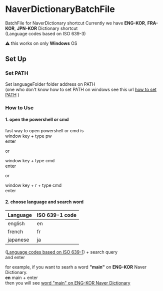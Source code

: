 # NaverDictionaryBatchFile
BatchFile for NaverDictionary shortcut
Currently we have **ENG-KOR**, **FRA-KOR**, **JPN-KOR** Dictionary shortcut  
(Language codes based on ISO 639-3)

:warning: this works on only **Windows** OS

## Set Up
### Set PATH
Set languageFolder folder address on PATH  
(one who don't know how to set PATH on windows see this url 
[how to set PATH](https://www.opentechguides.com/how-to/article/windows-10/113/windows-10-set-path.html) )  

### How to Use
#### 1. open the powershell or cmd
fast way to open powershell or cmd is  
window key + type pw  
enter  

or  

window key + type cmd  
enter  

or  

window key + r + type cmd  
enter

#### 2. choose language and search word

| Language | ISO 639-1 code |
|---|---|
| english | en |
| french | fr |
| japanese | ja |

([Language codes based on ISO 639-1](https://en.wikipedia.org/wiki/ISO_639-1)) + search query  
and enter  

for example, if you want to searh a word **"main"** on **ENG-KOR** Naver Dictionary.  
**en** main + enter  
then you will see [word "main" on ENG-KOR Naver Dictionary](https://en.dict.naver.com/#/search?range=all&query=main)

